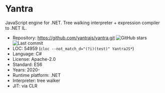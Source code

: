 # Yantra

JavaScript engine for .NET. Tree walking interpreter + expression compiler to .NET IL.

* Repository:       https://github.com/yantrajs/yantra.git <img src="https://img.shields.io/github/stars/yantrajs/yantra?label=&style=flat-square" alt="GitHub stars" title="GitHub stars"><img src="https://img.shields.io/github/last-commit/yantrajs/yantra?label=&style=flat-square" alt="Last commit" title="Last commit">
* LOC:              54959 (`cloc --not_match_d="(?i)(test)" YantraJS*`)
* Language:         C#
* License:          Apache-2.0
* Standard:         ES6
* Years:            2020-
* Runtime platform: .NET
* Interpreter:      tree walker
* JIT:              via CLR
